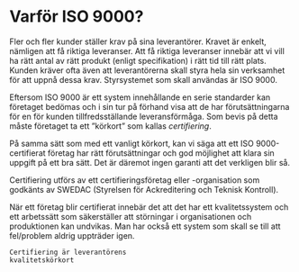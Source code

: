 # Varför ISO 9000?

Fler och fler kunder ställer krav på sina leverantörer. Kravet är enkelt, nämligen att få riktiga leveranser. Att få riktiga leveranser innebär att vi vill ha rätt antal av rätt produkt (enligt specifikation) i rätt tid till rätt plats. Kunden kräver ofta även att leverantörerna skall styra hela sin verksamhet för att uppnå dessa krav. Styrsystemet som skall användas är ISO 9000.  
  
Eftersom ISO 9000 är ett system innehållande en serie standarder kan företaget bedömas och i sin tur på förhand visa att de har förutsättningarna för en för kunden tillfredsställande leveransförmåga. Som bevis på detta måste företaget ta ett ”körkort” som kallas _certifiering_.

På samma sätt som med ett vanligt körkort, kan vi säga att ett ISO 9000-certifierat företag har rätt förutsättningar och god möjlighet att klara sin uppgift på ett bra sätt. Det är däremot ingen garanti att det verkligen blir så.  
  

Certifiering utförs av ett certifieringsföretag eller -organisation som godkänts av SWEDAC (Styrelsen för Ackreditering och Teknisk Kontroll).  
  

När ett företag blir certifierat innebär det att det har ett kvalitetssystem och ett arbetssätt som säkerställer att störningar i organisationen och produktionen kan undvikas. Man har också ett system som skall se till att fel/problem aldrig uppträder igen.

	Certifiering är leverantörens 
	kvalitetskörkort
